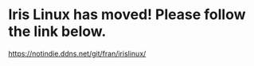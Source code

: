 # Iris Linux has moved! Please follow the link below.
https://notindie.ddns.net/git/fran/irislinux/
